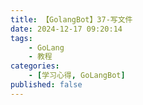 ```yaml
---
title: 【GolangBot】37-写文件
date: 2024-12-17 09:20:14
tags: 
    - GoLang
    - 教程
categories:
    - [学习心得, GoLangBot]
published: false
---
```

